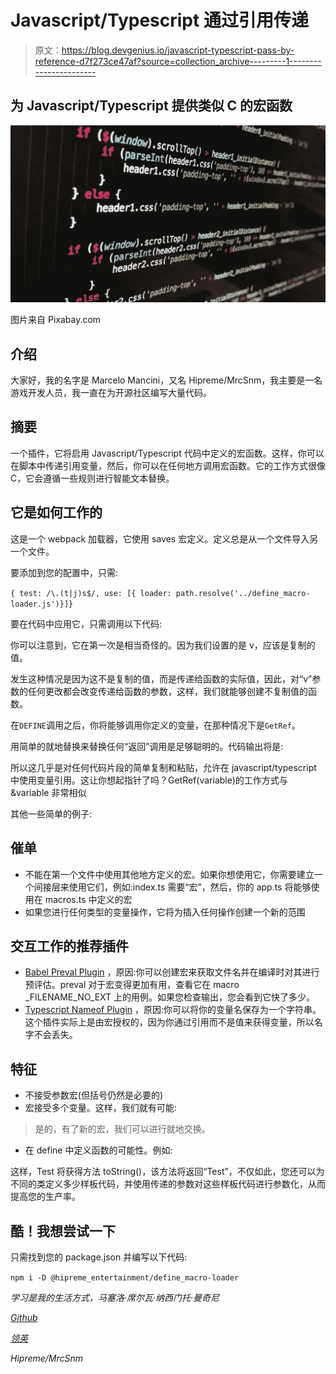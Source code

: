 # Javascript/Typescript 通过引用传递

> 原文：<https://blog.devgenius.io/javascript-typescript-pass-by-reference-d7f273ce47af?source=collection_archive---------1----------------------->

## 为 Javascript/Typescript 提供类似 C 的宏函数

![](img/0a8fded8d0b2e1387136344bc6eaab4e.png)

图片来自 Pixabay.com

## 介绍

大家好，我的名字是 Marcelo Mancini，又名 Hipreme/MrcSnm，我主要是一名游戏开发人员，我一直在为开源社区编写大量代码。

## 摘要

一个插件，它将启用 Javascript/Typescript 代码中定义的宏函数。这样，你可以在脚本中传递引用变量，然后，你可以在任何地方调用宏函数。它的工作方式很像 C，它会遵循一些规则进行智能文本替换。

## 它是如何工作的

这是一个 webpack 加载器，它使用 saves 宏定义。定义总是从一个文件导入另一个文件。

要添加到您的配置中，只需:

`{ test: /\.(t|j)s$/, use: [{ loader: path.resolve('../define_macro-loader.js')}]}`

要在代码中应用它，只需调用以下代码:

你可以注意到，它在第一次是相当奇怪的。因为我们设置的是 v，应该是复制的值。

发生这种情况是因为这不是复制的值，而是传递给函数的实际值，因此，对“v”参数的任何更改都会改变传递给函数的参数，这样，我们就能够创建不复制值的函数。

在`DEFINE`调用之后，你将能够调用你定义的变量，在那种情况下是`GetRef`。

用简单的就地替换来替换任何“返回”调用是足够聪明的。代码输出将是:

所以这几乎是对任何代码片段的简单复制和粘贴，允许在 javascript/typescript 中使用变量引用。这让你想起指针了吗？GetRef(variable)的工作方式与&variable 非常相似

其他一些简单的例子:

## 催单

*   不能在第一个文件中使用其他地方定义的宏。如果你想使用它，你需要建立一个间接层来使用它们，例如:index.ts 需要“宏”，然后，你的 app.ts 将能够使用在 macros.ts 中定义的宏
*   如果您进行任何类型的变量操作，它将为插入任何操作创建一个新的范围

## 交互工作的推荐插件

*   [Babel Preval Plugin](https://www.npmjs.com/package/babel-plugin-preval) ，原因:你可以创建宏来获取文件名并在编译时对其进行预评估。preval 对于宏变得更加有用，查看它在 macro _FILENAME_NO_EXT 上的用例。如果您检查输出，您会看到它快了多少。
*   [Typescript Nameof Plugin](https://www.npmjs.com/package/babel-plugin-ts-nameof) ，原因:你可以将你的变量名保存为一个字符串。这个插件实际上是由宏授权的，因为你通过引用而不是值来获得变量，所以名字不会丢失。

## 特征

*   不接受参数宏(但括号仍然是必要的)
*   宏接受多个变量。这样，我们就有可能:

> 是的，有了新的宏，我们可以进行就地交换。

*   在 define 中定义函数的可能性。例如:

这样，Test 将获得方法 toString()，该方法将返回“Test”，不仅如此，您还可以为不同的类定义多少样板代码，并使用传递的参数对这些样板代码进行参数化，从而提高您的生产率。

## 酷！我想尝试一下

只需找到您的 package.json 并编写以下代码:

`npm i -D @hipreme_entertainment/define_macro-loader`

*学习是我的生活方式，马塞洛·席尔瓦·纳西门托·曼奇尼*

[*Github*](https://www.github.com/MrcSnm)

[*领英*](https://www.linkedin.com/in/mrcsnm)

*Hipreme/MrcSnm*